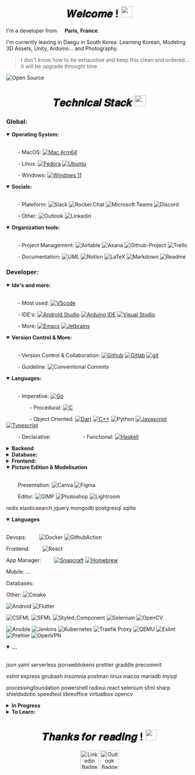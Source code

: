 <h1 align="center">𝑾𝒆𝒍𝒄𝒐𝒎𝒆 ! <img src="https://emojis.slackmojis.com/emojis/images/1531849430/4246/blob-sunglasses.gif?1531849430" width="30"/></h1>

I'm a developer from <img src="https://cdn-icons-png.flaticon.com/512/197/197560.png" width="13"/> **Paris, France**.

I'm currently leaving in Daegu in South Korea. Learning Korean, Modeling 3D Assets, Unity, Arduino... and Photography.

> I don't know how to be exhaustive and keep this clean and ordered... it will be upgrade throught time
 
<img src="https://badges.frapsoft.com/os/v2/open-source.svg?v=103" alt="Open Source"/>


<!-- ![ghchart](https://ghchart.rshah.org/perry-chouteau)-->

<!--![GitHub Stats](https://github-readme-stats.vercel.app/api?username=perry-chouteau&show_icons=true&theme=dark&disable_animations=true)-->
<!--[![Top Langs](https://github-readme-stats.vercel.app/api/top-langs/?username=perry-chouteau&hide=cmake,makefile,html,css,scss,objective-c,perl&langs_count=10&layout=compact&theme=dark&disable_animations=true)](https://github.com/Perry-chouteau/Perry-chouteau)-->

<h1 align=center>𝑻𝒆𝒄𝒉𝒏𝒊𝒄𝒂𝒍 𝑺𝒕𝒂𝒄𝒌 <img src="https://emojis.slackmojis.com/emojis/images/1643514558/5570/confused_dog.gif?1643514558" width="30"/></h1>

<!------------------------------------------------------------------------------------------------------------
-
- Global
-
-------------------------------------------------------------------------------------------------------------->
<h3>Global:</h3>


<details open>
  <summary><b>Operating System:</b></summary>
  <br/>

        - MacOS:
[![Mac Arm64](https://img.shields.io/badge/-Mac%20Arm64-FFFFFF?style=flat&logo=apple&logoColor=black)](https://www.apple.com/uk/newsroom/2023/01/apple-unveils-m2-pro-and-m2-max-next-generation-chips-for-next-level-workflows)

        - Linux:
[![Fedora](https://img.shields.io/badge/-Fedora-51A2DA?style=flat&logo=fedora&logoColor=white)](https://fedoraproject.org)
[![Ubuntu](https://img.shields.io/badge/-Ubuntu-E95420?style=flat&logo=ubuntu&logoColor=white)](https://en.wikipedia.org/wiki/Linux)


        - Windows:
[![Windows 11](https://img.shields.io/badge/-Windows11-0078D6?style=flat&logo=windows-11&logoColor=white)](https://en.wikipedia.org/wiki/Microsoft_Windows)

</details>


<!--------------------------------------- Social ------------------------------------>
<details open>
  <summary><b>Socials:</b></summary>
  <br/>

        - Plateform:
![Slack](https://img.shields.io/badge/-Slack-4A154B?style=flat&logo=slack&logoColor=white)
![Rocker.Chat](https://img.shields.io/badge/-Rocker.Chat-F5455C?style=flat&logo=rocket.chat&logoColor=white)
![Microsoft Teams](https://img.shields.io/badge/-Microsoft_Teams-6264A7?style=flat&logo=microsoftteams&logoColor=white) 
![Discord](https://img.shields.io/badge/-Discord-5865F2?style=flat&logo=discord&logoColor=white)

        - Other:
![Outlook](https://img.shields.io/badge/-Microsoft_Teams-6264A7?style=flat&logo=microsoftteams&logoColor=white)
![Linkedin](https://img.shields.io/badge/-Linkedin-0A66C2?style=flat&logo=linkedin&logoColor=white)

</details>

<!--------------------------------------- Organisation Tools ------------------------------------>
<details open>
  <summary><b>Organization tools:</b></summary>
  <br/>

        - Project Management:
![Airtable](https://img.shields.io/badge/-Airtable-18BFFF?style=flat&logo=airtable&logoColor=white)
![Asana](https://img.shields.io/badge/-Asana-F06A6A?style=flat&logo=asana&logoColor=white)
![Github-Project](https://img.shields.io/badge/-GithubProject-0052CC?style=flat&logo=trello&logoColor=white)
![Trello](https://img.shields.io/badge/-Trello-0052CC?style=flat&logo=trello&logoColor=white)

        - Documentation:
![UML](https://img.shields.io/badge/-UML-FABD14?style=flat&logo=uml&logoColor=white)
![Notion](https://img.shields.io/badge/-Notion-000000?style=flat&logo=notion&logoColor=white)
![LaTeX](https://img.shields.io/badge/-LaTeX-008080?style=flat&logo=latex&logoColor=white)
![Markdown](https://img.shields.io/badge/-Markdown-000000?style=flat&logo=markdown&logoColor=white)
![Readme](https://img.shields.io/badge/-Readme-018EF5?style=flat&logo=readme&logoColor=white)

</details>

<!------------------------------------------------------------------------------------------------------------
-
- Developer
-
-------------------------------------------------------------------------------------------------------------->
<h3>Developer:</h3>

<details open>
  <summary><b>Ide's and more:</b></summary>
  <br/>

        - Most used:
[![VScode](https://img.shields.io/badge/-VScode-007ACC?style=flat&logo=visual-studio-code&logoColor=white)](https://code.visualstudio.com/?wt.mc_id=DX_841432)

        - IDE's:
[![Android Studio](https://img.shields.io/badge/-Android_Studio-3DDC84?style=flat&logo=android-studio&logoColor=white)](https://developer.android.com/studio)
[![Arduino IDE](https://img.shields.io/badge/-Arduino_IDE-00878F?style=flat&logo=arduino&logoColor=white)](https://visualstudio.microsoft.com/#vs-section)
[![Visual Studio](https://img.shields.io/badge/-Visual_Studio-5C2D91?style=flat&logo=visual-studio&logoColor=white)](https://visualstudio.microsoft.com/#vs-section)

        - More:
[![Emacs](https://img.shields.io/badge/-Emacs-7F5AB6?style=flat&logo=gnuemacs&logoColor=white)](https://www.jetbrains.com)
[![Jetbrains](https://img.shields.io/badge/-JetBrains-FFFFFF?style=flat&logo=jetbrains&logoColor=black)](https://www.jetbrains.com)

</details>

<details open>
  <summary><b>Version Control & More:</b></summary>
  <br/>
 
        - Version Control & Collaboration:
[![Github](https://img.shields.io/badge/-Github-000000?style=flat&logo=github&logoColor=white)](https://github.com)
[![Gitlab](https://img.shields.io/badge/-Gitlab-FC6D26?style=flat&logo=gitlab&logoColor=white)](https://gitlab.com)
[![git](https://img.shields.io/badge/-Git-F05032?style=flat&logo=git&logoColor=white)](https://git-scm.com)

        - Guideline:
![Conventional Commits](https://img.shields.io/badge/-Conventional_Commits-FE5196?style=flat&logo=Conventional-Commits&logoColor=white)

</details>

<!--------------------------------------- Languages ------------------------------------>
<details open>
  <summary><b>Languages:</b></summary>
  <br/>

        - Imperative:
[![Go](https://img.shields.io/badge/-Go-00ADD8?style=flat&logo=go&logoColor=white)](https://go.dev)

                - Procedural:
[![C](https://img.shields.io/badge/-C-A8B9CC?style=flat&logo=c&logoColor=white)](https://en.wikipedia.org/wiki/C_(programming_language))

                - Object Oriented:
[![Dart](https://img.shields.io/badge/-Dart-0175C2?style=flat&logo=dartlogoColor=white)](https://en.wikipedia.org/wiki/C%2B%2B)
[![C++](https://img.shields.io/badge/-C++-00599C?style=flat&logo=c%2B%2B&logoColor=white)](https://en.wikipedia.org/wiki/C%2B%2B)
![Python](https://img.shields.io/badge/-Python-3776AB?style=flat&logo=flutter&logoColor=white)
[![Javascript](https://img.shields.io/badge/-Javascript-F7DF1E?style=flat&logo=javascript&logoColor=white)](https://www.typescriptlang.org)
[![Typescript](https://img.shields.io/badge/-Typescript-3178C6?style=flat&logo=typescript&logoColor=white)](https://www.typescriptlang.org)

        - Declarative:
        
                - Functional:
[![Haskell](https://img.shields.io/badge/-Haskell-5D4F85?style=flat&logo=haskell&logoColor=white)](https://www.haskell.org)

</details>

<!--------------------------------------- Backend ------------------------------------>
<details>
  <summary><b>Backend</b></summary>
  <br/>

        - API:
![Grpc](https://img.shields.io/badge/-Grpc-5ac5c5?style=flat&logo=trpc&logoColor=white)
![Express](https://img.shields.io/badge/-Express-FFFFFF?style=flat&logo=express&logoColor=black)
![Flask](https://img.shields.io/badge/-Flask-FFFFFF?style=flat&logo=flask&logoColor=black)

        - Tools:
![Postman](https://img.shields.io/badge/-Postman-FF6C37?style=flat&logo=postman&logoColor=white)
![Swagger](https://img.shields.io/badge/-Swagger-85EA2D?style=flat&logo=swagger&logoColor=white)
![Curl](https://img.shields.io/badge/-Curl-073551?style=flat&logo=curl&logoColor=white)
![Ngrok](https://img.shields.io/badge/-ngrok-1F1E37?style=flat&logo=ngrok&logoColor=white)

        - Domain Provider:
![Google Domains](https://img.shields.io/badge/-Google_Domains-4285F4?style=flat&logo=google-domains&logoColor=white)
![Namecheap](https://img.shields.io/badge/-Namecheap-4285F4?style=flat&logo=namecheap&logoColor=white)

</details>

<!--------------------------------------- Databases ------------------------------------>
<details>
  <summary><b>Database:</b></summary>
  <br/>
 
        - ORM:
![Prisma](https://img.shields.io/badge/-Prisma-4169E1?style=flat&logo=prisma&logoColor=white)

        - SQL:
![PostgreSQL](https://img.shields.io/badge/-PostgreSQL-4169E1?style=flat&logo=postgresql&logoColor=white)
![MySQL](https://img.shields.io/badge/-MySQL-4479A1?style=flat&logo=MySQL&logoColor=white)
![MariaDB](https://img.shields.io/badge/-MySQL-4479A1?style=flat&logo=MySQL&logoColor=white)

</details>

<!--------------------------------------- FrontWeb  ------------------------------------>
<details>
  <summary><b>Frontend:</b></summary>
  <br/>


</details>
<!--------------------------------------- Mobile ------------------------------------>
<!--------------------------------------- Other ------------------------------------>

<!--------------------------------------- Picture Edition & Modelisation ------------------------------------>
<details open>
  <summary><b>Picture Edition & Modelisation </b></summary>
  <br/>

        Presentation:
![Canva](https://img.shields.io/badge/-Canva-00C4CC?style=flat&logo=canva&logoColor=white)
![Figma](https://img.shields.io/badge/-Figma-F24E1E?style=flat&logo=figma&logoColor=white)

        Editor:
![GIMP](https://img.shields.io/badge/-GIMP-5C5543?style=flat&logo=gimp&logoColor=white)
![Photoshop](https://img.shields.io/badge/-Photoshop-5C5543?style=flat&logo=adobephotoshop&logoColor=white)
![Lightroom](https://img.shields.io/badge/-Adobe_Lightroom-31A8FF?style=flat&logo=adobelightroom&logoColor=white)

</details>

redis
elasticsearch
jquery
mongodb
postgresql
sqlite

 
</details>

<details open>
  <summary><b>Languages</b></summary>
  <br/>

Devops:
        ![Docker](https://img.shields.io/badge/-Docker-46a2f1?style=flat&logo=docker&logoColor=white)
![GithubAction](https://img.shields.io/badge/-Github_Actions-2088FF?style=flat&logo=githubactions&logoColor=white)

Frontend:
        ![React](https://img.shields.io/badge/-React-45b8d8?style=flat&logo=react&logoColor=white)

App Manager:
        [![Snapcraft](https://img.shields.io/badge/-Snapcraft-82BEA0?style=flat&logo=snapcraft&logoColor=white)](https://snapcraft.io)
[![Homebrew](https://img.shields.io/badge/-Homebrew-2E2A24?style=flat&logo=homebrew&logoColor=white)](https://brew.sh)

Mobile:
...

Databases:

Other:
![Cmake](https://img.shields.io/badge/-Cmake-064F8C?style=flat&logo=cmake&logoColor=white)


![Android](https://img.shields.io/badge/-Android-3DDC84?style=flat&logo=android&logoColor=white)
![Flutter](https://img.shields.io/badge/-Flutter-02569B?style=flat&logo=flutter&logoColor=white)

![CSFML](https://img.shields.io/badge/-CSFML-8CC445?style=flat&logo=SFML&logoColor=white)
![SFML](https://img.shields.io/badge/-SFML-8CC445?style=flat&logo=SFML&logoColor=white)
![Styled_Component](https://img.shields.io/badge/-Styled_Components-DB7093?style=flat&logo=styled-components&logoColor=white)
![Selenium](https://img.shields.io/badge/-Selenium-43B02A?style=flat&logo=selenium&logoColor=white)
![OpenCV](https://img.shields.io/badge/-OpenCV-5C3EE8?style=flat&logo=opencv&logoColor=white)

![Ansible](https://img.shields.io/badge/-Ansible-EE0000?style=flat&logo=ansible&logoColor=white)
![Jenkins](https://img.shields.io/badge/-Jenkins-D24939?style=flat&logo=jenkins&logoColor=white)
![Kubernetes](https://img.shields.io/badge/-Kubernetes-326CE5?style=flat&logo=kubernetes&logoColor=white)
![Traefik Proxy](https://img.shields.io/badge/-Traefik_Proxy-24A1C1?style=flat&logo=traefik-proxy&logoColor=white)
![QEMU](https://img.shields.io/badge/-QEMU-FF6600?style=flat&logo=qemu&logoColor=white)
![Eslint](https://img.shields.io/badge/-Eslint-8080F2?style=flat&logo=eslint&logoColor=white)
![Prettier](https://img.shields.io/badge/-Prettier-F7B93E?style=flat&logo=prettier&logoColor=white)
![OpenVPN](https://img.shields.io/badge/-OpenVPN-EA7E20?style=flat&logo=openvpn&logoColor=white)

</details>

<details open>
  <summary><b>...</b></summary>
  <br/>


json
yaml
serverless
jsonwebtokens
prettier
graddle
precommit

</details>

eslint
express
gnubash
insomnia
postman
linux
macos
mariadb
mysql

processingfoundation
powershell
radixui
react
selenium
sfml
sharp
shieldsdotio
speedtest
libreoffice
virtualbox
opencv

<details>
  <summary><b>In Progress</b></summary>
  <br/>

php
phpmyadmin
swagger
threedotjs
unity

</details>


<details>
  <summary><b>To Learn:</b></summary>
  <br/>

mui

fastapi
ifttt
jenkins
jest
jira
kotlin
jupyter
kubernetes
latex
lua
nestjs
nextdotjs
nuxtdotjs
openssl
openvpn
ocaml
opengl
ovh
perl
miro
qt
rootme
ruby
rubyonrails
rust
sass
scaleway
slides
solidity
socketdotio
stylelint
subversion
swift
tailwindcss
trpc
travisci
tryhackme
unrealengine
vercel
vitest
vite
vuedotjs
webgl
wireguard
xaml
zapier

</details>

<!-- protodotio -->




<h1 align=center>𝑻𝒉𝒂𝒏𝒌𝒔 𝒇𝒐𝒓 𝒓𝒆𝒂𝒅𝒊𝒏𝒈 ! <img src="https://emojis.slackmojis.com/emojis/images/1643514872/8868/blob_cozy.png?1643514872" width="30"/></h1>

<div align=center>

<!--<a href="https://github.com/Perry-chouteau" ><img alt="Github Badge" src="https://img.shields.io/badge/-Github-black?style=flat&logo=Github&logoColor=blackwhite?link=https://github.com/Perry-chouteau" height="50"/></a>-->
<a href="https://www.linkedin.com/in/perry-chouteau-56292a206/" ><img alt="Linkedin Badge" src="https://img.shields.io/badge/-Linkedin-blue?style=flat&logo=Linkedin&logoColor=white&link=https://www.linkedin.com/in/perry-chouteau-56292a206/)" height="50"/></a>
<a href="mailto:perry.chouteau@epitech.eu" ><img alt="Outlook Badge" src="https://img.shields.io/badge/-Outlook-0078d4?style=flat&logo=MicrosoftOutlook&logoColor=blue?&link=mailto:perry.chouteau@epitech.eu)" height="50"/></a>

</div>
